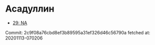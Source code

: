 # Асадуллин
- [29: NA](29.md)

Commit: 2c9f08a76cbd8ef3b89595a31ef326d46c56790a
 fetched at: 20201113-070206
